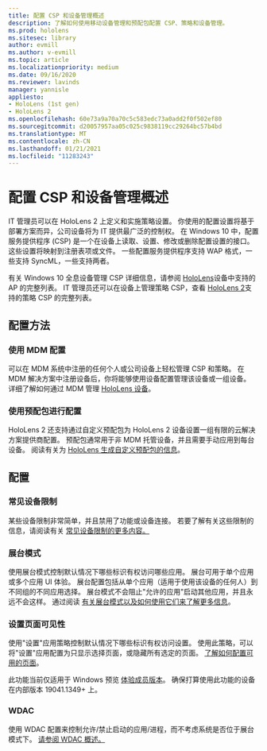 ```yaml
---
title: 配置 CSP 和设备管理概述
description: 了解如何使用移动设备管理和预配包配置 CSP、策略和设备管理。
ms.prod: hololens
ms.sitesec: library
author: evmill
ms.author: v-evmill
ms.topic: article
ms.localizationpriority: medium
ms.date: 09/16/2020
ms.reviewer: lavinds
manager: yannisle
appliesto:
- HoloLens (1st gen)
- HoloLens 2
ms.openlocfilehash: 60e73a9a70a70c5c583edc73a0add2f0f502ef80
ms.sourcegitcommit: d20057957aa05c025c9838119cc29264bc57b4bd
ms.translationtype: MT
ms.contentlocale: zh-CN
ms.lasthandoff: 01/21/2021
ms.locfileid: "11283243"
---
```

# 配置 CSP 和设备管理概述

IT 管理员可以在 HoloLens 2 上定义和实施策略设置。 你使用的配置设置将基于部署方案而异，公司设备将为 IT 提供最广泛的控制权。 在 Windows 10 中，配置服务提供程序 (CSP) 是一个在设备上读取、设置、修改或删除配置设置的接口。 这些设置将映射到注册表项或文件。 一些配置服务提供程序支持 WAP 格式，一些支持 SyncML，一些支持两者。

有关 Windows 10 全息设备管理 CSP 详细信息，请参阅 [HoloLens](https://docs.microsoft.com/windows/client-management/mdm/configuration-service-provider-reference#hololens)设备中支持的 AP 的完整列表。
IT 管理员还可以在设备上管理策略 CSP，查看 [HoloLens 2](https://docs.microsoft.com/windows/client-management/mdm/policy-csps-supported-by-hololens2)支持的策略 CSP 的完整列表。

## 配置方法

### 使用 MDM 配置

可以在 MDM 系统中注册的任何个人或公司设备上轻松管理 CSP 和策略。 在 MDM 解决方案中注册设备后，你将能够使用设备配置管理该设备或一组设备。 详细了解如何通过 MDM 管理 [HoloLens 设备](hololens-mdm-configure.md)。

### 使用预配包进行配置

HoloLens 2 还支持通过自定义预配包为 HoloLens 2 设备设置一组有限的云解决方案提供商配置。 预配包通常用于非 MDM 托管设备，并且需要手动应用到每台设备。 阅读有关为 [HoloLens 生成自定义预配包的信息](https://docs.microsoft.com/hololens/hololens-provisioning)。

## 配置

### 常见设备限制

某些设备限制非常简单，并且禁用了功能或设备连接。 若要了解有关这些限制的信息，请阅读有关 [常见设备限制的更多内容。](hololens-common-device-restrictions.md)

### 展台模式

使用展台模式控制默认情况下哪些标识有权访问哪些应用。 展台可用于单个应用或多个应用 UI 体验。 展台配置包括从单个应用（适用于使用该设备的任何人）到不同组的不同应用选择。 展台模式不会阻止"允许的应用"启动其他应用，并且永远不会这样。 通过阅读 [有关展台模式以及如何使用它们来了解更多信息](hololens-kiosk.md)。

### 设置页面可见性

使用"设置"应用策略控制默认情况下哪些标识有权访问设置。 使用此策略，可以将"设置"应用配置为只显示选择页面，或隐藏所有选定的页面。 [了解如何配置可用的页面](settings-uri-list.md)。

此功能当前仅适用于 Windows 预览 [体验成员版本](hololens-insider.md)。 确保打算使用此功能的设备在内部版本 19041.1349+ 上。

### WDAC

使用 WDAC 配置来控制允许/禁止启动的应用/进程，而不考虑系统是否位于展台模式下。
[请参阅 WDAC 概述。](windows-defender-application-control-wdac.md)
